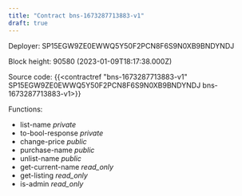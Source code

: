 ```yaml
---
title: "Contract bns-1673287713883-v1"
draft: true
---
```

Deployer: SP15EGW9ZE0EWWQ5Y50F2PCN8F6S9N0XB9BNDYNDJ


 



Block height: 90580 (2023-01-09T18:17:38.000Z)

Source code: {{<contractref "bns-1673287713883-v1" SP15EGW9ZE0EWWQ5Y50F2PCN8F6S9N0XB9BNDYNDJ bns-1673287713883-v1>}}

Functions:

* list-name _private_
* to-bool-response _private_
* change-price _public_
* purchase-name _public_
* unlist-name _public_
* get-current-name _read_only_
* get-listing _read_only_
* is-admin _read_only_
